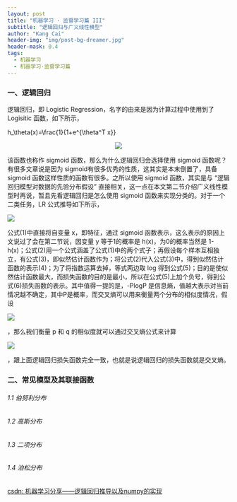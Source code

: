 ```yaml
---
layout: post
title: "机器学习 · 监督学习篇 III"
subtitle: "逻辑回归与广义线性模型"
author: "Kang Cai"
header-img: "img/post-bg-dreamer.jpg"
header-mask: 0.4
tags:
  - 机器学习
  - 机器学习·监督学习篇
---
```


### 一、逻辑回归

逻辑回归，即 Logistic Regression，名字的由来是因为计算过程中使用到了 Logisitic 函数，如下所示，

h_\theta(x)=\frac{1}{1+e^{\theta^T x}}
<center>
<img src="https://latex.codecogs.com/gif.latex?h_\theta(x)=\frac{1}{1&plus;e^{\theta^T&space;x}}" />
</center>

该函数也称作 sigmoid 函数，那么为什么逻辑回归会选择使用 sigmoid 函数呢？有很多文章说是因为 sigmoid有很多优秀的性质，这其实是本末倒置了，具备 sigmoid 函数这样性质的函数有很多。之所以使用 sigmoid 函数，其实是与 “逻辑回归模型对数据的先验分布假设” 直接相关，这一点在本文第二节介绍广义线性模型时再说，暂且先看逻辑回归是怎么使用 sigmoid 函数来实现分类的。对于一个二类任务，LR 公式推导如下所示，

<img src="https://latex.codecogs.com/gif.latex?\begin{aligned}&space;(1)\&space;&&space;\left\{\begin{matrix}&space;p(y=1|x;\theta)=h_\theta(x)&space;\\&space;\&space;\&space;\&space;\&space;\&space;p(y=0|x;\theta)=1-h_\theta(x)&space;\end{matrix}\right.\\&space;(2)\&space;&&space;\Rightarrow&space;p(y|x;\theta)=(h_\theta(x))^y(1-h_\theta(x))^{1-y}&space;\\&space;(3)\&space;&&space;\Rightarrow&space;M(\theta)=\prod_{i=1}^{m}p(y^{(i)}|x^{(i)};\theta)&space;\\&space;(4)\&space;&&space;\Rightarrow&space;M(\theta)=\prod_{i=1}^{m}(h_\theta(x^{(i)}))^y^{(i)}(1-h_\theta(x^{(i)}))^{1-y^{(i)}}\\&space;(5)\&space;&&space;\Rightarrow&space;log(M(\theta))=\sum_{i=1}^{m}[y^{(i)}log(h_\theta(x^{(i)}))&plus;(1-y^{(i)})log(1-h_\theta(x^{(i)}))]&space;\\&space;(6)\&space;&&space;\Rightarrow&space;L(\theta)=-log(M(\theta))=-\sum_{i=1}^{m}[y^{(i)}log(h_\theta(x^{(i)}))&plus;(1-y^{(i)})log(1-h_\theta(x^{(i)}))]&space;\end{aligned}"/>

公式(1)中直接将自变量 x，即特征，通过 sigmoid 函数表示，这么表示的原因上文说过了会在第二节说，因变量 y 等于1的概率是 h(x)，为0的概率当然是 1-h(x)；公式(2)用一个公式涵盖了公式(1)中的两个式子；再假设每个样本互相独立，有公式(3)，即似然估计函数作为；将公式(2)代入公式(3)中，得到似然估计函数的表示(4)；为了将指数运算去掉，等式两边取 log 得到公式(5)；目的是使似然估计函数最大，而损失函数的目的是最小，所以在公式(5)上加个负号，得到公式(6)损失函数的表示。其中值得一提的是，-PlogP 是信息熵，值越大表示对当前情况越不确定，其中P是概率，而交叉熵可以用来衡量两个分布的相似度情况，假设 
 
<img src="https://latex.codecogs.com/gif.latex?p\in&space;\{y,1-y\},\&space;q\in&space;\{h_\theta(x),1-h_\theta(x)\}"/>
 
，那么我们衡量 p 和 q 的相似度就可以通过交叉熵公式来计算

<img src="https://latex.codecogs.com/gif.latex?\begin{aligned}&space;H(p,q)&=-\sum_{i}^{&space;}p_i\&space;log\&space;q_i&space;\\&space;&=\sum_{i}^{&space;}[-y^{(i)}\&space;log\&space;h_\theta(x^{(i)})-(1-y^{(i)})\&space;log(1-h_\theta(x^{(i)})))]&space;\\&space;&=-\sum_{i}^{&space;}[y^{(i)}\&space;log\&space;h_\theta(x^{(i)})&plus;(1-y^{(i)})\&space;log(1-h_\theta(x^{(i)})))]&space;\end{aligned}" />

，跟上面逻辑回归损失函数完全一致，也就是说逻辑回归的损失函数就是交叉熵。

### 二、常见模型及其联接函数

###### 1.1 伯努利分布

###### 1.2 高斯分布

###### 1.3 二项分布

###### 1.4 泊松分布

[csdn: 机器学习分享——逻辑回归推导以及numpy的实现](https://blog.csdn.net/weixin_44015907/article/details/85306108)